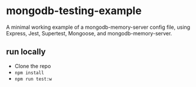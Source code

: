 # mongodb-testing-example

A minimal working example of a mongodb-memory-server config file, using Express, Jest, Supertest, Mongoose, and mongodb-memory-server.

## run locally

- Clone the repo
- `npm install`
- `npm run test:w`
